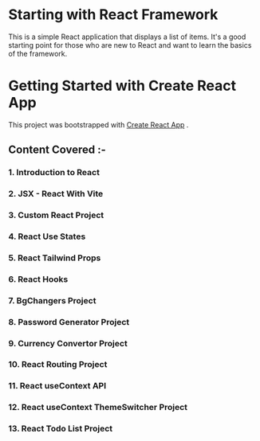 # Starting with React Framework
This is a simple React application that displays a list of items. It's a good starting point for 
those who are new to React and want to learn the basics of the framework.
# Getting Started with Create React App
This project was bootstrapped with [Create React App](https://github.com/facebook/create-react-app)
.
## Content Covered :-
### 1. Introduction to React
### 2. JSX - React With Vite
### 3. Custom React Project
### 4. React Use States
### 5. React Tailwind Props
### 6. React Hooks
### 7. BgChangers Project
### 8. Password Generator Project
### 9. Currency Convertor Project
### 10. React Routing Project
### 11. React useContext API
### 12. React useContext ThemeSwitcher Project
### 13. React Todo List Project